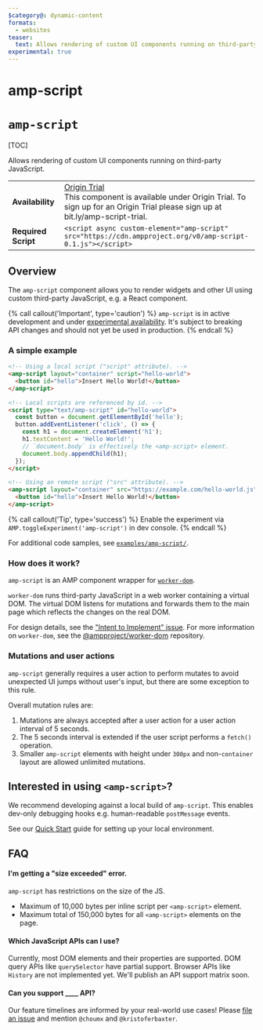 ```yaml
---
$category@: dynamic-content
formats:
  - websites
teaser:
  text: Allows rendering of custom UI components running on third-party JavaScript.
experimental: true
---
```

# amp-script

# <a name="amp-script"></a> `amp-script`

<!---
Copyright 2018 The AMP HTML Authors. All Rights Reserved.

Licensed under the Apache License, Version 2.0 (the "License");
you may not use this file except in compliance with the License.
You may obtain a copy of the License at

      http://www.apache.org/licenses/LICENSE-2.0

Unless required by applicable law or agreed to in writing, software
distributed under the License is distributed on an "AS-IS" BASIS,
WITHOUT WARRANTIES OR CONDITIONS OF ANY KIND, either express or implied.
See the License for the specific language governing permissions and
limitations under the License.
-->

[TOC]

Allows rendering of custom UI components running on third-party JavaScript.

<table>
  <tr>
    <td><strong>Availability</strong></td>
    <td>
      <a href="https://amp.dev/documentation/guides-and-tutorials/learn/experimental#origin-trials">Origin Trial</a><br/>
      This component is available under Origin Trial. To sign up for an Origin Trial please sign up at bit.ly/amp-script-trial.
    </td>
  </tr>
  <tr>
    <td class="col-fourty"><strong>Required Script</strong></td>
    <td>
      <div>
        <code>&lt;script async custom-element="amp-script" src="https://cdn.ampproject.org/v0/amp-script-0.1.js">&lt;/script&gt;</code>
      </div>
    </td>
  </tr>
</table>

## Overview

The `amp-script` component allows you to render widgets and other UI using custom third-party JavaScript, e.g. a React component.

{% call callout('Important', type='caution') %}
`amp-script` is in active development and under [experimental availability](https://www.ampproject.org/docs/reference/experimental.html). It's subject to breaking API changes and should not yet be used in production.
{% endcall %}

### A simple example

```html
<!-- Using a local script ("script" attribute). -->
<amp-script layout="container" script="hello-world">
  <button id="hello">Insert Hello World!</button>
</amp-script>

<!-- Local scripts are referenced by id. -->
<script type="text/amp-script" id="hello-world">
  const button = document.getElementById('hello');
  button.addEventListener('click', () => {
    const h1 = document.createElement('h1');
    h1.textContent = 'Hello World!';
    // `document.body` is effectively the <amp-script> element.
    document.body.appendChild(h1);
  });
</script>
```

```html
<!-- Using an remote script ("src" attribute). -->
<amp-script layout="container" src="https://example.com/hello-world.js">
  <button id="hello">Insert Hello World!</button>
</amp-script>
```

{% call callout('Tip', type='success') %}
Enable the experiment via `AMP.toggleExperiment('amp-script')` in dev console.
{% endcall %}

For additional code samples, see [`examples/amp-script/`](https://github.com/ampproject/amphtml/tree/master/examples/amp-script).

### How does it work?

`amp-script` is an AMP component wrapper for [`worker-dom`](https://github.com/ampproject/worker-dom/).

`worker-dom` runs third-party JavaScript in a web worker containing a virtual DOM. The virtual DOM listens for mutations and forwards them to the main page which reflects the changes on the real DOM.

For design details, see the ["Intent to Implement" issue](https://github.com/ampproject/amphtml/issues/13471).
For more information on `worker-dom`, see the [@ampproject/worker-dom](https://github.com/ampproject/worker-dom/) repository.

### Mutations and user actions

`amp-script` generally requires a user action to perform mutates to avoid unexpected UI jumps without user's input, but there are some exception to this rule.

Overall mutation rules are:

1. Mutations are always accepted after a user action for a user action interval of 5 seconds.
2. The 5 seconds interval is extended if the user script performs a `fetch()` operation.
3. Smaller `amp-script` elements with height under `300px` and non-`container` layout are allowed unlimited mutations.

## Interested in using `<amp-script>`?

We recommend developing against a local build of `amp-script`. This enables dev-only debugging hooks e.g. human-readable `postMessage` events.

See our [Quick Start](https://github.com/ampproject/amphtml/blob/master/contributing/getting-started-quick.md#one-time-setup) guide for setting up your local environment.

## FAQ

#### I'm getting a "size exceeded" error.

`amp-script` has restrictions on the size of the JS.

- Maximum of 10,000 bytes per inline script per `<amp-script>` element.
- Maximum total of 150,000 bytes for all `<amp-script>` elements on the page.

#### Which JavaScript APIs can I use?

Currently, most DOM elements and their properties are supported. DOM query APIs like `querySelector` have partial support. Browser APIs like `History` are not implemented yet. We'll publish an API support matrix soon.

#### Can you support ____ API?

Our feature timelines are informed by your real-world use cases! Please [file an issue](https://github.com/ampproject/amphtml/issues/new) and mention `@choumx` and `@kristoferbaxter`.
